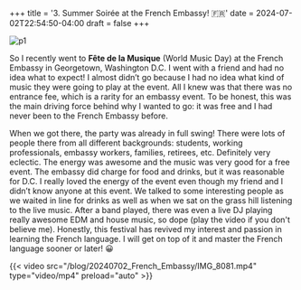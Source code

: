 +++
title = '3. Summer Soirée at the French Embassy! 🇫🇷'
date = 2024-07-02T22:54:50-04:00
draft = false
+++

![p1](/blog/20240702_French_Embassy/party.jpg)

So I recently went to **Fête de la Musique** (World Music Day) at the French Embassy in Georgetown, Washington D.C. I went with a friend and had no idea what to expect! I almost didn’t go because I had no idea what kind of music they were going to play at the event. All I knew was that there was no entrance fee, which is a rarity for an embassy event. To be honest, this was the main driving force behind why I wanted to go: it was free and I had never been to the French Embassy before.

When we got there, the party was already in full swing! There were lots of people there from all different backgrounds: students, working professionals, embassy workers, families, retirees, etc. Definitely very eclectic. The energy was awesome and the music was very good for a free event. The embassy did charge for food and drinks, but it was reasonable for D.C. I really loved the energy of the event even though my friend and I didn’t know anyone at this event. We talked to some interesting people as we waited in line for drinks as well as when we sat on the grass hill listening to the live music. After a band played, there was even a live DJ playing really awesome EDM and house music, so dope (play the video if you don't believe me). Honestly, this festival has revived my interest and passion in learning the French language. I will get on top of it and master the French language sooner or later! 😀

{{< video src="/blog/20240702_French_Embassy/IMG_8081.mp4" type="video/mp4" preload="auto" >}}
